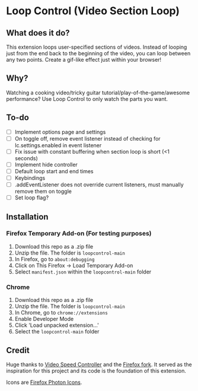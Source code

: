 # Loop Control (Video Section Loop)
## What does it do?
This extension loops user-specified sections of videos. Instead of looping just from the end back to the beginning of the video, you can loop between any two points. Create a gif-like effect just within your browser!

## Why?
Watching a cooking video/tricky guitar tutorial/play-of-the-game/awesome performance? Use Loop Control to only watch the parts you want.

## To-do
- [ ] Implement options page and settings
- [ ] On toggle off, remove event listener instead of checking for lc.settings.enabled in event listener
- [ ] Fix issue with constant buffering when section loop is short (<1 seconds)
- [ ] Implement hide controller
- [ ] Default loop start and end times
- [ ] Keybindings
- [ ] .addEventListener does not override current listeners, must manually remove them on toggle
- [ ] Set loop flag?

## Installation
### Firefox Temporary Add-on (For testing purposes)
1. Download this repo as a .zip file
2. Unzip the file. The folder is `loopcontrol-main`
3. In Firefox, go to `about:debugging`
4. Click on This Firefox -> Load Temporary Add-on
5. Select `manifest.json` within the `loopcontrol-main` folder

### Chrome
1. Download this repo as a .zip file
2. Unzip the file. The folder is `loopcontrol-main`
3. In Chrome, go to `chrome://extensions`
4. Enable Developer Mode
5. Click 'Load unpacked extension...'
6. Select the `loopcontrol-main` folder

## Credit
Huge thanks to [Video Speed Controller](https://github.com/igrigorik/videospeed) and the [Firefox fork](https://github.com/codebicycle/videospeed). It served as the inspiration for this project and its code is the foundation of this extension.

Icons are [Firefox Photon Icons](https://github.com/FirefoxUX/photon-icons).
